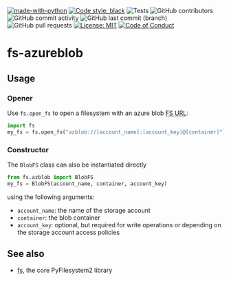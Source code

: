 [![made-with-python](https://img.shields.io/badge/Made%20with-Python-1f425f.svg)](https://www.python.org/)
[![Code style: black](https://img.shields.io/badge/code%20style-black-000000.svg)](https://github.com/psf/black)
![Tests](https://github.com/Breakthrough-Energy/fs-azureblob/workflows/Tests/badge.svg)
![GitHub contributors](https://img.shields.io/github/contributors/Breakthrough-Energy/fs-azureblob?logo=GitHub)
![GitHub commit activity](https://img.shields.io/github/commit-activity/m/Breakthrough-Energy/fs-azureblob?logo=GitHub)
![GitHub last commit (branch)](https://img.shields.io/github/last-commit/Breakthrough-Energy/fs-azureblob/main?logo=GitHub)
![GitHub pull requests](https://img.shields.io/github/issues-pr/Breakthrough-Energy/fs-azureblob?logo=GitHub)
[![License: MIT](https://img.shields.io/badge/License-MIT-yellow.svg)](https://opensource.org/licenses/MIT)
[![Code of Conduct](https://img.shields.io/badge/code%20of-conduct-ff69b4.svg?style=flat)](https://breakthrough-energy.github.io/docs/communication/code_of_conduct.html)

# fs-azureblob


## Usage

### Opener

Use `fs.open_fs` to open a filesystem with an azure blob
[FS URL](https://docs.pyfilesystem.org/en/latest/openers.html):

```python
import fs
my_fs = fs.open_fs("azblob://[account_name]:[account_key]@[container]")
```

### Constructor

The `BlobFS` class can also be instantiated directly

```python
from fs.azblob import BlobFS
my_fs = BlobFS(account_name, container, account_key)
```

using the following arguments:

- `account_name`: the name of the storage account
- `container`: the blob container
- `account_key`: optional, but required for write operations or depending on the storage account access policies


## See also

-   [fs](https://github.com/Pyfilesystem/pyfilesystem2), the core
    PyFilesystem2 library
